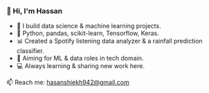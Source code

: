 ### 👋 Hi, I'm Hassan

- 🎯 I build data science & machine learning projects.
- 🐍 Python, pandas, scikit-learn, Tensorflow, Keras.
- 📊 Created a Spotify listening data analyzer & a rainfall prediction classifier.
- 🚀 Aiming for ML & data roles in tech domain.
- 💻 Always learning & sharing new work here.

📫 Reach me: hasanshiekh942@gmail.com


<!---
harry7747/harry7747 is a ✨ special ✨ repository because its `README.md` (this file) appears on your GitHub profile.
You can click the Preview link to take a look at your changes.
--->
